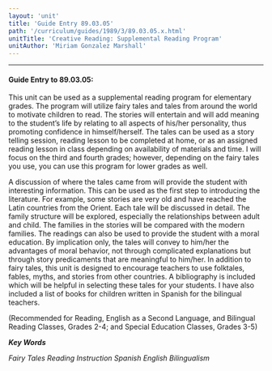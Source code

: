 ```yaml
---
layout: 'unit'
title: 'Guide Entry 89.03.05'
path: '/curriculum/guides/1989/3/89.03.05.x.html'
unitTitle: 'Creative Reading: Supplemental Reading Program'
unitAuthor: 'Miriam Gonzalez Marshall'
---
```


<body>
<hr/>
 <h4>
  Guide Entry to 89.03.05:
 </h4>
 This unit can be used as a supplemental reading program for elementary grades. The program will utilize fairy tales and tales from around the world to motivate children to read. The stories will entertain and will add meaning to the student’s life by relating to all aspects of his/her personality, thus promoting confidence in himself/herself. The tales can be used as a story telling session, reading lesson to be completed at home, or as an assigned reading lesson in class depending on availability of materials and time. I will focus on the third and fourth grades; however, depending on the fairy tales you use, you can use this program for lower grades as well.
 <p>
  A discussion of where the tales came from will provide the student with interesting information. This can be used as the first step to introducing the literature. For example, some stories are very old and have reached the Latin countries from the Orient. Each tale will be discussed in detail. The family structure will be explored, especially the relationships between adult and child. The families in the stories will be compared with the modern families. The readings can also be used to provide the student with a moral education. By implication only, the tales will convey to him/her the advantages of moral behavior, not through complicated explanations but through story predicaments that are meaningful to him/her. In addition to fairy tales, this unit is designed to encourage teachers to use folktales, fables, myths, and stories from other countries. A bibliography is included which will be helpful in selecting these tales for your students. I have also included a list of books for children written in Spanish for the bilingual teachers.
 </p>
 <p>
  (Recommended for Reading, English as a Second Language, and Bilingual Reading Classes, Grades 2-4; and Special Education Classes, Grades 3-5)
 </p>
<p>
  <b>
   <i>
    Key Words
   </i>
  </b>
  <br/>
 </p>
 <p>
  <i>
   Fairy Tales Reading Instruction Spanish English Bilingualism
  </i>
 </p>

</body>
